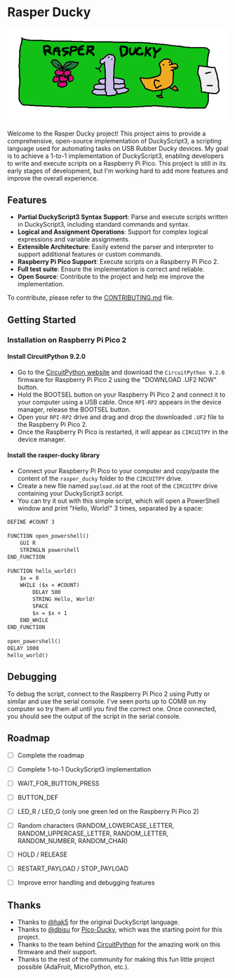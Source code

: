 # Rasper Ducky

<p align="center">
  <img src="docs/img/rasper-ducky-logo.png" alt="Rasper Ducky Logo">
</p>

Welcome to the Rasper Ducky project! This project aims to provide a comprehensive, open-source implementation of DuckyScript3, a scripting language used for automating tasks on USB Rubber Ducky devices. My goal is to achieve a 1-to-1 implementation of DuckyScript3, enabling developers to write and execute scripts on a Raspberry Pi Pico. This project is still in its early stages of development, but I'm working hard to add more features and improve the overall experience.

## Features

- **Partial DuckyScript3 Syntax Support**: Parse and execute scripts written in DuckyScript3, including standard commands and syntax.
- **Logical and Assignment Operations**: Support for complex logical expressions and variable assignments.
- **Extensible Architecture**: Easily extend the parser and interpreter to support additional features or custom commands.
- **Raspberry Pi Pico Support**: Execute scripts on a Raspberry Pi Pico 2.
- **Full test suite**: Ensure the implementation is correct and reliable.
- **Open Source**: Contribute to the project and help me improve the implementation.

To contribute, please refer to the [CONTRIBUTING.md](CONTRIBUTING.md) file.

## Getting Started

### Installation on Raspberry Pi Pico 2
#### Install CircuitPython 9.2.0
- Go to the [CircuitPython website](https://circuitpython.org/board/raspberry_pi_pico/) and download the `CircuitPython 9.2.0` firmware for Raspberry Pi Pico 2 using the "DOWNLOAD .UF2 NOW" button.
- Hold the BOOTSEL button on your Raspberry Pi Pico 2 and connect it to your computer using a USB cable. Once `RPI-RP2` appears in the device manager, release the BOOTSEL button.
- Open your `RPI-RP2` drive and drag and drop the downloaded `.UF2` file to the Raspberry Pi Pico 2.
- Once the Raspberry Pi Pico is restarted, it will appear as `CIRCUITPY` in the device manager.

#### Install the rasper-ducky library
- Connect your Raspberry Pi Pico to your computer and copy/paste the content of the `rasper_ducky` folder to the `CIRCUITPY` drive.
- Create a new file named `payload.dd` at the root of the `CIRCUITPY` drive containing your DuckyScript3 script.
- You can try it out with this simple script, which will open a PowerShell window and print "Hello, World!" 3 times, separated by a space:
```plaintext
DEFINE #COUNT 3

FUNCTION open_powershell()
	GUI R
	STRINGLN powershell
END_FUNCTION

FUNCTION hello_world()
	$x = 0
	WHILE ($x < #COUNT)
	    DELAY 500
		STRING Hello, World!
        SPACE
		$x = $x + 1
	END_WHILE
END_FUNCTION

open_powershell()
DELAY 1000
hello_world()
```

## Debugging

To debug the script, connect to the Raspberry Pi Pico 2 using Putty or similar and use the serial console. I've seen ports up to COM8 on my computer so try them all until you find the correct one.
Once connected, you should see the output of the script in the serial console.

## Roadmap

- [ ] Complete the roadmap
- [ ] Complete 1-to-1 DuckyScript3 implementation
 - [ ] WAIT_FOR_BUTTON_PRESS
 - [ ] BUTTON_DEF
 - [ ] LED_R / LED_G (only one green led on the Raspberry Pi Pico 2)
 - [ ] Random characters (RANDOM_LOWERCASE_LETTER, RANDOM_UPPERCASE_LETTER, RANDOM_LETTER, RANDOM_NUMBER, RANDOM_CHAR)
 - [ ] HOLD / RELEASE
 - [ ] RESTART_PAYLOAD / STOP_PAYLOAD
- [ ] Improve error handling and debugging features


## Thanks

- Thanks to [@hak5](https://github.com/hak5) for the original DuckyScript language.
- Thanks to [@dbisu](https://github.com/dbisu) for [Pico-Ducky](https://github.com/dbisu/pico-ducky), which was the starting point for this project.
- Thanks to the team behind [CircuitPython](https://github.com/adafruit/circuitpython) for the amazing work on this firmware and their support.
- Thanks to the rest of the community for making this fun little project possible (AdaFruit, MicroPython, etc.).
